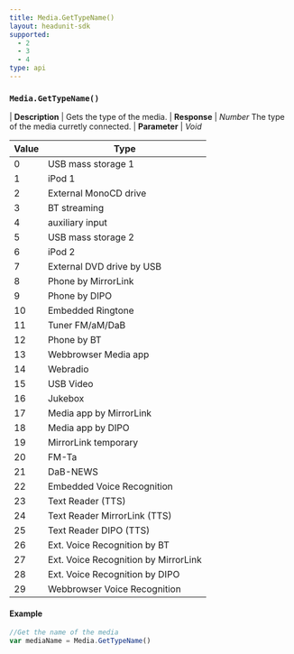 ```yaml
---
title: Media.GetTypeName()
layout: headunit-sdk
supported:
  - 2
  - 3
  - 4
type: api
---
```


### `Media.GetTypeName()`

| **Description** | Gets the type of the media.
| **Response** | *Number*  The type of the media curretly connected.
| **Parameter**   | *Void*

Value | Type
----|----
0 | USB mass storage 1
1 | iPod 1
2 | External MonoCD drive
3 | BT streaming
4 | auxiliary input
5 | USB mass storage 2
6 | iPod 2
7 | External DVD drive by USB
8 | Phone by MirrorLink
9 | Phone by DIPO
10 | Embedded Ringtone
11 | Tuner FM/aM/DaB
12 | Phone by BT
13 | Webbrowser Media app
14 | Webradio
15 | USB Video
16 | Jukebox
17 | Media app by MirrorLink
18 | Media app by DIPO
19 | MirrorLink temporary
20 | FM-Ta
21 | DaB-NEWS
22 | Embedded Voice Recognition
23 | Text Reader (TTS)
24 | Text Reader MirrorLink (TTS)
25 | Text Reader DIPO (TTS)
26 | Ext. Voice Recognition by BT
27 | Ext. Voice Recognition by MirrorLink
28 | Ext. Voice Recognition by DIPO
29 | Webbrowser Voice Recognition

#### Example

```javascript
//Get the name of the media
var mediaName = Media.GetTypeName()
```